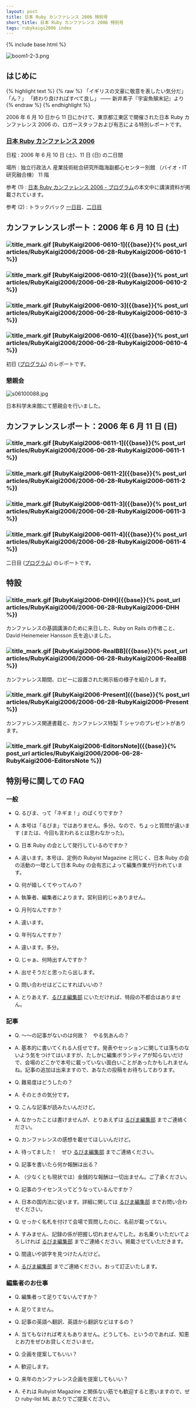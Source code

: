 ```yaml
---
layout: post
title: 日本 Ruby カンファレンス 2006 特別号
short_title: 日本 Ruby カンファレンス 2006 特別号
tags: rubykaigi2006 index
---
```

{% include base.html %}

![boom1-2-3.png]({{base}}{{site.baseurl}}/images/RubyKaigi2006/boom1-2-3.png)

## はじめに

{% highlight text %}
{% raw %}
「イギリスの文豪に敬意を表したい気分だ」
「ん？」
「終わり良ければすべて良し」
    ―― 新井素子『宇宙魚顛末記』より
{% endraw %}
{% endhighlight %}


2006 年 6 月 10 日から 11 日にかけて、東京都江東区で開催された日本 Ruby カンファレンス 2006 の、ロガースタッフおよび有志による特別レポートです。

### [日本 Ruby カンファレンス 2006](http://jp.rubyist.net/RubyKaigi2006/)

日程
:  2006 年 6 月 10 日 (土)、11 日 (日) の二日間

場所
:  独立行政法人 産業技術総合研究所臨海副都心センター別館 （バイオ・IT 研究融合棟） 11 階

参考 (1)
:  [日本 Ruby カンファレンス 2006 - プログラム](http://jp.rubyist.net/RubyKaigi2006/program.html)の本文中に講演資料が掲載されています。

参考 (2)
:  トラックバック [一日目](http://jp.rubyist.net/RubyKaigi2006/tb20060610.html)、[二日目](http://jp.rubyist.net/RubyKaigi2006/tb20060611.html)

## カンファレンスレポート：2006 年 6 月 10 日 (土)

### ![title_mark.gif]({{base}}{{site.baseurl}}/images/title_mark.gif) [RubyKaigi2006-0610-1]({{base}}{% post_url articles/RubyKaigi2006/2006-06-28-RubyKaigi2006-0610-1 %})

### ![title_mark.gif]({{base}}{{site.baseurl}}/images/title_mark.gif) [RubyKaigi2006-0610-2]({{base}}{% post_url articles/RubyKaigi2006/2006-06-28-RubyKaigi2006-0610-2 %})

### ![title_mark.gif]({{base}}{{site.baseurl}}/images/title_mark.gif) [RubyKaigi2006-0610-3]({{base}}{% post_url articles/RubyKaigi2006/2006-06-28-RubyKaigi2006-0610-3 %})

### ![title_mark.gif]({{base}}{{site.baseurl}}/images/title_mark.gif) [RubyKaigi2006-0610-4]({{base}}{% post_url articles/RubyKaigi2006/2006-06-28-RubyKaigi2006-0610-4 %})

初日 ([プログラム](http://jp.rubyist.net/RubyKaigi2006/program0610.html)) のレポートです。

### 懇親会
![s06100088.jpg]({{base}}{{site.baseurl}}/images/RubyKaigi2006/s06100088.jpg)

日本科学未来館にて懇親会を行いました。

## カンファレンスレポート：2006 年 6 月 11 日 (日)

### ![title_mark.gif]({{base}}{{site.baseurl}}/images/title_mark.gif) [RubyKaigi2006-0611-1]({{base}}{% post_url articles/RubyKaigi2006/2006-06-28-RubyKaigi2006-0611-1 %})

### ![title_mark.gif]({{base}}{{site.baseurl}}/images/title_mark.gif) [RubyKaigi2006-0611-2]({{base}}{% post_url articles/RubyKaigi2006/2006-06-28-RubyKaigi2006-0611-2 %})

### ![title_mark.gif]({{base}}{{site.baseurl}}/images/title_mark.gif) [RubyKaigi2006-0611-3]({{base}}{% post_url articles/RubyKaigi2006/2006-06-28-RubyKaigi2006-0611-3 %})

### ![title_mark.gif]({{base}}{{site.baseurl}}/images/title_mark.gif) [RubyKaigi2006-0611-4]({{base}}{% post_url articles/RubyKaigi2006/2006-06-28-RubyKaigi2006-0611-4 %})

二日目 ([プログラム](http://jp.rubyist.net/RubyKaigi2006/program0611.html)) のレポートです。

## 特設

### ![title_mark.gif]({{base}}{{site.baseurl}}/images/title_mark.gif) [RubyKaigi2006-DHH]({{base}}{% post_url articles/RubyKaigi2006/2006-06-28-RubyKaigi2006-DHH %})

カンファレンスの基調講演のために来日した、Ruby on Rails の作者こと、David Heinemeier Hansson 氏を追いました。

### ![title_mark.gif]({{base}}{{site.baseurl}}/images/title_mark.gif) [RubyKaigi2006-RealBB]({{base}}{% post_url articles/RubyKaigi2006/2006-06-28-RubyKaigi2006-RealBB %})

カンファレンス期間、ロビーに設置された掲示板の様子を紹介します。

### ![title_mark.gif]({{base}}{{site.baseurl}}/images/title_mark.gif) [RubyKaigi2006-Present]({{base}}{% post_url articles/RubyKaigi2006/2006-06-28-RubyKaigi2006-Present %})

カンファレンス関連書籍と、カンファレンス特製 T シャツのプレゼントがあります。

### ![title_mark.gif]({{base}}{{site.baseurl}}/images/title_mark.gif) [RubyKaigi2006-EditorsNote]({{base}}{% post_url articles/RubyKaigi2006/2006-06-28-RubyKaigi2006-EditorsNote %})

## 特別号に関しての FAQ

### 一般

* Q. るびま、って「ネギま！」のぱくりですか？
* A. 本号は「るびま」ではありません。多分。なので、ちょっと質問が違います (または、今回も言われるとは思わなかった)。


* Q. 日本 Ruby の会として発行しているのですか？
* A. 違います。本号は、定例の Rubyist Magazine と同じく、日本 Ruby の会の活動の一環として日本 Ruby の会有志によって編集作業が行われています。


* Q. 何が嬉しくてやってんの？
* A. 執筆者、編集者によります。営利目的じゃありません。


* Q. 月刊なんですか？
* A. 違います。


* Q. 年刊なんですか？
* A. 違います。多分。


* Q. じゃぁ、何時出すんですか？
* A. 出せそうだと思ったら出します。


* Q. 問い合わせはどこにすればいいの？
* A. とりあえず、[るびま編集部](mailto:magazine@ruby-no-kai.org) にいただければ、特段の不都合はありません。


### 記事

* Q. 〜〜の記事がないのは何故？　やる気あんの？
* A. 基本的に書いてくれる人任せです。発表やセッションに関しては落ちのないよう気をつけてはいますが、たしかに編集ボランティアが知らないだけで、会場のどこかで本号に載っていない面白いことがあったかもしれませんね。記事の追加は出来ますので、あなたの投稿をお待ちしております。


* Q. 難易度はどうしたの？
* A. そのときの気分です。


* Q. こんな記事が読みたいんだけど。
* A. なかったことは書けませんが、とりあえずは [るびま編集部](mailto:magazine@ruby-no-kai.org) までご連絡ください。


* Q. カンファレンスの感想を載せてほしいんだけど。
* A. 待ってました！　ぜひ [るびま編集部](mailto:magazine@ruby-no-kai.org) までご連絡ください。


* Q. 記事を書いたら何か報酬は出る？
* A. （少なくとも現状では）金銭的な報酬は一切出ません。ご了承ください。


* Q. 記事のライセンスってどうなっているんですか？
* A. 日本の国内法に従います。詳細に関しては [るびま編集部](mailto:magazine@ruby-no-kai.org) までお問い合わせください。


* Q. せっかく名札を付けて会場で質問したのに、名前が載ってない。
* A. すみません、記録の係が把握し切れませんでした。お名乗りいただいてよろしければ [るびま編集部](mailto:magazine@ruby-no-kai.org) までご連絡ください。掲載させていただきます。


* Q. 間違いや誤字を見つけたんだけど。
* A. [るびま編集部](mailto:magazine@ruby-no-kai.org) までご連絡ください。おって訂正いたします。


### 編集者のお仕事

* Q. 編集者って足りてないんですか？
* A. 足りてません。


* Q. 記事の英語へ翻訳、英語から翻訳などはするの？
* A. 当てもなければ考えもありません。どうしても、というのであれば、知恵とお力をぜひお貸しくださいませ。


* Q. 企画を提案してもいい？
* A. 歓迎します。


* Q. 来年のカンファレンス企画を提案してもいい？
* A. それは Rubyist Magazine と関係ない筋でも歓迎すると思いますので、ぜひ ruby-list ML あたりでご提案ください。
